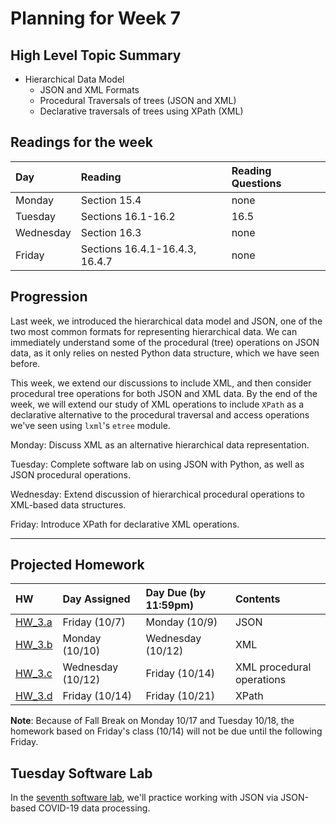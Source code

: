 # Planning for Week 7

## High Level Topic Summary

  - Hierarchical Data Model
      - JSON and XML Formats
      - Procedural Traversals of trees (JSON and XML)
      - Declarative traversals of trees using XPath (XML)

## Readings for the week

Day        | Reading      | Reading Questions
:--------- |:-------------|:----------------------------------
Monday     | Section 15.4 | none
Tuesday    | Sections 16.1-16.2 | 16.5
Wednesday  | Section 16.3 | none
Friday     | Sections 16.4.1-16.4.3, 16.4.7 | none

## Progression

Last week, we introduced the hierarchical data model and JSON, one of the two most common formats for representing hierarchical data.  We can immediately understand some of the procedural (tree) operations on JSON data, as it only relies on nested Python data structure, which we have seen before.

This week, we extend our discussions to include XML, and then consider procedural tree operations for both JSON and XML data.  By the end of the week, we will extend our study of XML operations to include `XPath` as a declarative alternative to the procedural traversal and access operations we've seen using `lxml`'s `etree` module.

Monday: Discuss XML as an alternative hierarchical data representation.

Tuesday: Complete software lab on using JSON with Python, as well as JSON procedural operations.

Wednesday: Extend discussion of hierarchical procedural operations to XML-based data structures.

Friday: Introduce XPath for declarative XML operations.

---

## Projected Homework

HW | Day Assigned  | Day Due (by 11:59pm) | Contents
:--|:--------|:--------|:------------
[HW_3.a](../hw/HW_3.a/README.md) | Friday (10/7) | Monday (10/9) | JSON
[HW_3.b](../hw/HW_3.b/README.md) | Monday (10/10) | Wednesday (10/12) | XML
[HW_3.c](../hw/HW_3.c/README.md) | Wednesday (10/12)  | Friday (10/14) | XML procedural operations
[HW_3.d](../hw/HW_3.d/README.md) | Friday (10/14) | Friday (10/21) | XPath

__Note__: Because of Fall Break on Monday 10/17 and Tuesday 10/18, the homework based on Friday's class (10/14) will not be due until the following Friday.

## Tuesday Software Lab

In the [seventh software lab](../sw_lab/lab_07/README.md), we'll practice working with JSON via JSON-based COVID-19 data processing.